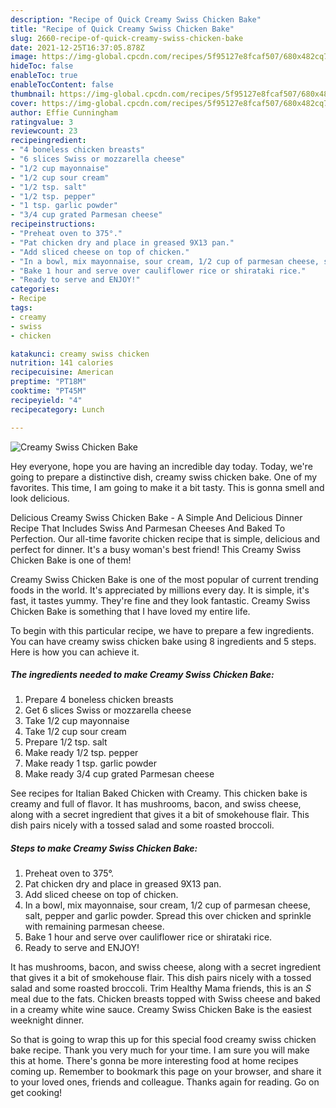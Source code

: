 ```yaml
---
description: "Recipe of Quick Creamy Swiss Chicken Bake"
title: "Recipe of Quick Creamy Swiss Chicken Bake"
slug: 2660-recipe-of-quick-creamy-swiss-chicken-bake
date: 2021-12-25T16:37:05.878Z
image: https://img-global.cpcdn.com/recipes/5f95127e8fcaf507/680x482cq70/creamy-swiss-chicken-bake-recipe-main-photo.jpg
hideToc: false
enableToc: true
enableTocContent: false
thumbnail: https://img-global.cpcdn.com/recipes/5f95127e8fcaf507/680x482cq70/creamy-swiss-chicken-bake-recipe-main-photo.jpg
cover: https://img-global.cpcdn.com/recipes/5f95127e8fcaf507/680x482cq70/creamy-swiss-chicken-bake-recipe-main-photo.jpg
author: Effie Cunningham
ratingvalue: 3
reviewcount: 23
recipeingredient:
- "4 boneless chicken breasts"
- "6 slices Swiss or mozzarella cheese"
- "1/2 cup mayonnaise"
- "1/2 cup sour cream"
- "1/2 tsp. salt"
- "1/2 tsp. pepper"
- "1 tsp. garlic powder"
- "3/4 cup grated Parmesan cheese"
recipeinstructions:
- "Preheat oven to 375°."
- "Pat chicken dry and place in greased 9X13 pan."
- "Add sliced cheese on top of chicken."
- "In a bowl, mix mayonnaise, sour cream, 1/2 cup of parmesan cheese, salt, pepper and garlic powder. Spread this over chicken and sprinkle with remaining parmesan cheese."
- "Bake 1 hour and serve over cauliflower rice or shirataki rice."
- "Ready to serve and ENJOY!"
categories:
- Recipe
tags:
- creamy
- swiss
- chicken

katakunci: creamy swiss chicken 
nutrition: 141 calories
recipecuisine: American
preptime: "PT18M"
cooktime: "PT45M"
recipeyield: "4"
recipecategory: Lunch

---
```



![Creamy Swiss Chicken Bake](https://img-global.cpcdn.com/recipes/5f95127e8fcaf507/680x482cq70/creamy-swiss-chicken-bake-recipe-main-photo.jpg)

Hey everyone, hope you are having an incredible day today. Today, we're going to prepare a distinctive dish, creamy swiss chicken bake. One of my favorites. This time, I am going to make it a bit tasty. This is gonna smell and look delicious.

Delicious Creamy Swiss Chicken Bake - A Simple And Delicious Dinner Recipe That Includes Swiss And Parmesan Cheeses And Baked To Perfection. Our all-time favorite chicken recipe that is simple, delicious and perfect for dinner. It&#39;s a busy woman&#39;s best friend! This Creamy Swiss Chicken Bake is one of them!

Creamy Swiss Chicken Bake is one of the most popular of current trending foods in the world. It's appreciated by millions every day. It is simple, it's fast, it tastes yummy. They're fine and they look fantastic. Creamy Swiss Chicken Bake is something that I have loved my entire life.


To begin with this particular recipe, we have to prepare a few ingredients. You can have creamy swiss chicken bake using 8 ingredients and 5 steps. Here is how you can achieve it.

<!--inarticleads1-->

##### The ingredients needed to make Creamy Swiss Chicken Bake:

1. Prepare 4 boneless chicken breasts
1. Get 6 slices Swiss or mozzarella cheese
1. Take 1/2 cup mayonnaise
1. Take 1/2 cup sour cream
1. Prepare 1/2 tsp. salt
1. Make ready 1/2 tsp. pepper
1. Make ready 1 tsp. garlic powder
1. Make ready 3/4 cup grated Parmesan cheese


See recipes for Italian Baked Chicken with Creamy. This chicken bake is creamy and full of flavor. It has mushrooms, bacon, and swiss cheese, along with a secret ingredient that gives it a bit of smokehouse flair. This dish pairs nicely with a tossed salad and some roasted broccoli. 

<!--inarticleads2-->

##### Steps to make Creamy Swiss Chicken Bake:

1. Preheat oven to 375°.
1. Pat chicken dry and place in greased 9X13 pan.
1. Add sliced cheese on top of chicken.
1. In a bowl, mix mayonnaise, sour cream, 1/2 cup of parmesan cheese, salt, pepper and garlic powder. Spread this over chicken and sprinkle with remaining parmesan cheese.
1. Bake 1 hour and serve over cauliflower rice or shirataki rice.
1. Ready to serve and ENJOY!

It has mushrooms, bacon, and swiss cheese, along with a secret ingredient that gives it a bit of smokehouse flair. This dish pairs nicely with a tossed salad and some roasted broccoli. Trim Healthy Mama friends, this is an *S* meal due to the fats. Chicken breasts topped with Swiss cheese and baked in a creamy white wine sauce. Creamy Swiss Chicken Bake is the easiest weeknight dinner. 

So that is going to wrap this up for this special food creamy swiss chicken bake recipe. Thank you very much for your time. I am sure you will make this at home. There's gonna be more interesting food at home recipes coming up. Remember to bookmark this page on your browser, and share it to your loved ones, friends and colleague. Thanks again for reading. Go on get cooking!
